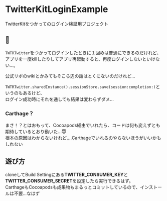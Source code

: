 # TwitterKitLoginExample

TwitterKitをつかってのログイン検証用プロジェクト

## 🤔

`TWTRTwitter`をつかってログインしたときに１回めは普通にできるのだけれど、  
アプリを一度killしたりしてアプリ再起動すると、再度ログインしないといけない...。

公式リポのwikiとかみてもそこら辺の話はとくにないのだけれど...

`TWTRTwitter.sharedInstance().sessionStore.save(session:completion:)`というのもあるけど、  
ログイン成功時にそれを通しても結果は変わらずダメ...

### Carthage？

まさ！？とはおもって、Cocoapods経由でいれたら、コードは何も変えずとも期待しているとおり動いた...😇  
根本の原因はわからないけれど....Carthageでいれるのやらないほうがいいかもしれない

## 遊び方

cloneしてBuild Settingにある**TWITTER_CONSUMER_KEY**と**TWITTER_CONSUMER_SECRET**を設定したら実行できるはず。  
CarthageもCocoapodsも成果物もまるっとコミットしているので、インストールは不要...なはず